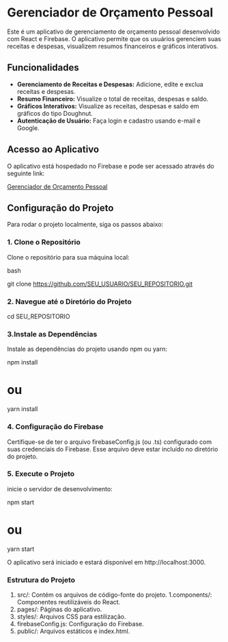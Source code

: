 
# Gerenciador de Orçamento Pessoal

Este é um aplicativo de gerenciamento de orçamento pessoal desenvolvido com React e Firebase. O aplicativo permite que os usuários gerenciem suas receitas e despesas, visualizem resumos financeiros e gráficos interativos.

## Funcionalidades

- **Gerenciamento de Receitas e Despesas:** Adicione, edite e exclua receitas e despesas.
- **Resumo Financeiro:** Visualize o total de receitas, despesas e saldo.
- **Gráficos Interativos:** Visualize as receitas, despesas e saldo em gráficos do tipo Doughnut.
- **Autenticação de Usuário:** Faça login e cadastro usando e-mail e Google.

## Acesso ao Aplicativo

O aplicativo está hospedado no Firebase e pode ser acessado através do seguinte link:

[Gerenciador de Orçamento Pessoal](https://orcamentopessoal-7751d.firebaseapp.com)

## Configuração do Projeto

Para rodar o projeto localmente, siga os passos abaixo:

### 1. Clone o Repositório

Clone o repositório para sua máquina local:

bash

git clone https://github.com/SEU_USUARIO/SEU_REPOSITORIO.git

### 2.  Navegue até o Diretório do Projeto
cd SEU_REPOSITORIO

### 3.Instale as Dependências

Instale as dependências do projeto usando npm ou yarn:

npm install
# ou
yarn install

### 4. Configuração do Firebase
Certifique-se de ter o arquivo firebaseConfig.js (ou .ts) configurado com suas credenciais do Firebase. Esse arquivo deve estar incluído no diretório do projeto.

### 5.  Execute o Projeto

inicie o servidor de desenvolvimento:

npm start
# ou

yarn start

O aplicativo será iniciado e estará disponível em http://localhost:3000.

### Estrutura do Projeto

1. src/: Contém os arquivos de código-fonte do projeto.
1.components/: Componentes reutilizáveis do React.
1. pages/: Páginas do aplicativo.
1. styles/: Arquivos CSS para estilização.
1. firebaseConfig.js: Configuração do Firebase.
1. public/: Arquivos estáticos e index.html.


